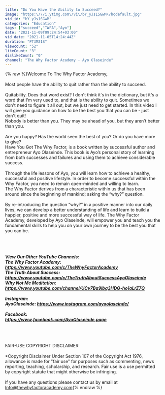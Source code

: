 ```yaml
---
title: "Do You Have the Ability to Succeed?"
image: "https:\/\/i.ytimg.com\/vi\/bY_yJs1SGwM\/hqdefault.jpg"
vid_id: "bY_yJs1SGwM"
categories: "Education"
tags: ["succeed","TWFA","Ayo"]
date: "2021-11-09T09:24:54+03:00"
vid_date: "2021-11-05T14:24:44Z"
duration: "PT3M21S"
viewcount: "52"
likeCount: "3"
dislikeCount: "0"
channel: "The Why Factor Academy - Ayo Olaseinde"
---
```

{% raw %}Welcome To The Why Factor Academy,<br /><br />Most people have the ability to quit rather than the ability to succeed.<br /><br />Quitability. Does that word exist? I don't think it's in the dictionary, but it's a word that I'm very used to, and that is the ability to quit. Sometimes we don't need to figure it all out, but we just need to get started. In this video I will give you guidance on how to be the best you that you can be - just don't quit!<br />Nobody is better than you. They may be ahead of you, but they aren’t better than you.<br /><br />Are you happy? Has the world seen the best of you? Or do you have more to give? <br />Have You Got The Why Factor, is a book written by successful author and entrepreneur Ayo Olaseinde. This book is Ayo’s personal story of learning from both successes and failures and using them to achieve considerable success. <br /><br />Through the life lessons of Ayo, you will learn how to achieve a healthy, successful and positive lifestyle. In order to become successful within the Why Factor, you need to remain open-minded and willing to learn. <br />The Why Factor derives from a characteristic within us that has been around since the beginning of mankind; asking the “why?” question. <br /><br />By re-introducing the question “why?” in a positive manner into our daily lives, we can develop a better understanding of life and learn to build a happier, positive and more successful way of life. The Why Factor Academy, developed by Ayo Olaseinde, will empower you and teach you the fundamental skills to help you on your own journey to be the best you that you can be. <br /><br /><br />_____<br /><br />View Our Other YouTube Channels:<br />The Why Factor Academy: <a rel="nofollow" target="blank" href="https://www.youtube.com/c/TheWhyFactorAcademy">https://www.youtube.com/c/TheWhyFactorAcademy</a><br />The Truth About Success: <a rel="nofollow" target="blank" href="https://www.youtube.com/c/TheTruthAboutSuccessAyoOlaseinde">https://www.youtube.com/c/TheTruthAboutSuccessAyoOlaseinde</a><br />Why Not Me Meditation: <a rel="nofollow" target="blank" href="https://www.youtube.com/channel/UCv7Ba9Ibq3HDQ-ho1aLrZ7Q">https://www.youtube.com/channel/UCv7Ba9Ibq3HDQ-ho1aLrZ7Q</a><br /><br />Instagram:<br />AyoOlaseinde: <a rel="nofollow" target="blank" href="https://www.instagram.com/ayoolaseinde/">https://www.instagram.com/ayoolaseinde/</a><br /><br />Facebook:<br /><a rel="nofollow" target="blank" href="https://www.facebook.com/AyoOlaseinde.page">https://www.facebook.com/AyoOlaseinde.page</a><br /><br />_____<br /><br /><br />FAIR-USE COPYRIGHT DISCLAIMER<br /><br />*Copyright Disclaimer Under Section 107 of the Copyright Act 1976, allowance is made for &quot;fair use&quot; for purposes such as commenting, news reporting, teaching, scholarship, and research. Fair use is a use permitted by copyright statute that might otherwise be infringing. <br /><br />If you have any questions please contact us by email at Info@thewhyfactoracademy.com{% endraw %}

